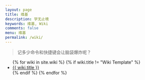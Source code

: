 ```yaml
---
layout: page
title: 维基
description: 学无止境
keywords: 维基, Wiki
comments: false
menu: 维基
permalink: /wiki/
---
```


> 记多少命令和快捷键会让脑袋爆炸呢？

<ul class="listing">
{% for wiki in site.wiki %}
{% if wiki.title != "Wiki Template" %}
<li class="listing-item"><a href="{{ wiki.url }}">{{ wiki.title }}</a></li>
{% endif %}
{% endfor %}
</ul>
